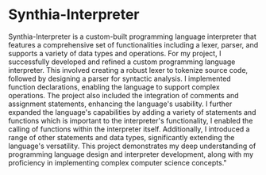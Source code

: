 # Synthia-Interpreter 
Synthia-Interpreter is a custom-built programming language interpreter that features a comprehensive set of functionalities including a lexer, parser, and supports a variety of data types and operations.
For my project, I successfully developed and refined a custom programming language interpreter. This involved creating a robust lexer to tokenize source code, followed by designing a parser for syntactic analysis. I implemented function declarations, enabling the language to support complex operations. The project also included the integration of comments and assignment statements, enhancing the language's usability. I further expanded the language's capabilities by adding a variety of statements and functions which is important to the interpreter's functionality, I enabled the calling of functions within the interpreter itself. Additionally, I introduced a range of other statements and data types, significantly extending the language's versatility. 
This project demonstrates my deep understanding of programming language design and interpreter development, along with my proficiency in implementing complex computer science concepts."

